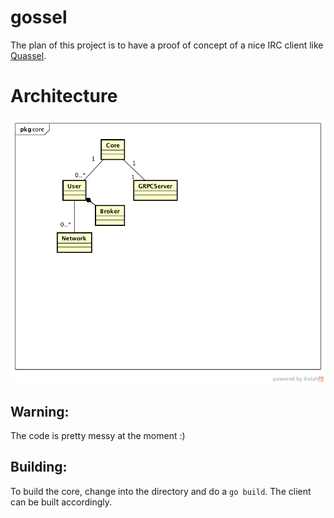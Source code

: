 # gossel #
The plan of this project is to have a proof of concept of a nice IRC client like [Quassel](http://quassel-irc.org).

# Architecture #
![Architecture overview](doc/core.png)

## Warning: ##
The code is pretty messy at the moment :)

## Building: ##
To build the core, change into the directory and do a `go build`.
The client can be built accordingly.
